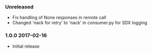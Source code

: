 ### Unreleased
  - Fix handling of None responses in remote call
  - Changed 'nack for retry' to 'nack' in consumer.py for SDX logging
### 1.0.0 2017-02-16
  - Initial release
